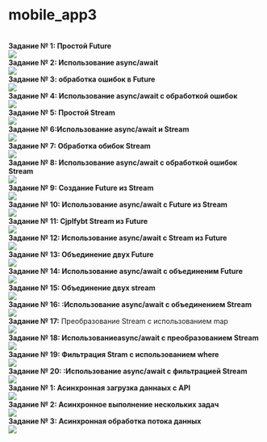 # mobile_app3
<br><strong>Задание № 1: Простой Future</strong></br>![](https://github.com/Derz65/mobile_app3/raw/main/screenshot/1.png)
<br><strong>Задание № 2: Использование async/await</strong></br>![](https://github.com/Derz65/mobile_app3/raw/main/screenshot/2.png)
<br><strong>Задание № 3: обработка ошибок в Future</strong></br>![](https://github.com/Derz65/mobile_app3/raw/main/screenshot/3.png)
<br><strong>Задание № 4: Использование async/await с обработкой ошибок </strong></br>![](https://github.com/Derz65/mobile_app3/raw/main/screenshot/4.png)
<br><strong>Задание № 5: Простой Stream</strong></br>![](https://github.com/Derz65/mobile_app3/raw/main/screenshot/5.png)
<br><strong>Задание № 6:Использование async/await и Stream </strong></br>![](https://github.com/Derz65/mobile_app3/raw/main/screenshot/6.png)
<br><strong>Задание № 7: Обработка обибок Stream</strong></br>![](https://github.com/Derz65/mobile_app3/raw/main/screenshot/7.png)
<br><strong>Задание № 8: Использование async/await с обработкой ошибок Stream </strong></br>![](https://github.com/Derz65/mobile_app3/raw/main/screenshot/8.png)
<br><strong>Задание № 9: Создание Future из Stream</strong></br>![](https://github.com/Derz65/mobile_app3/raw/main/screenshot/9.png)
<br><strong>Задание № 10: Использование async/await с Future из Stream </strong></br>![](https://github.com/Derz65/mobile_app3/raw/main/screenshot/10.png)
<br><strong>Задание № 11: Cjplfybt Stream из Future  </strong></br>![](https://github.com/Derz65/mobile_app3/raw/main/screenshot/11.png)
<br><strong>Задание № 12: Использование async/await с Stream из Future</strong></br>![](https://github.com/Derz65/mobile_app3/raw/main/screenshot/12.png)
<br><strong>Задание № 13: Объединение двух Future</strong></br>![](https://github.com/Derz65/mobile_app3/raw/main/screenshot/13.png)
<br><strong>Задание № 14: Использование async/await c объединеним Future</strong></br>![](https://github.com/Derz65/mobile_app3/raw/main/screenshot/14.png)
<br><strong>Задание № 15: Объединение двух stream</strong></br>![](https://github.com/Derz65/mobile_app3/raw/main/screenshot/15.png)
<br><strong>Задание № 16: :Использование async/await c объединением Stream</strong></br>![](https://github.com/Derz65/mobile_app3/raw/main/screenshot/16.png)
<br><strong>Задание № 17:</strong> Преобразование Stream с использованием map</br>![](https://github.com/Derz65/mobile_app3/raw/main/screenshot/17.png)
<br><strong>Задание № 18: Использованиеasync/await c преобразованием Stream</strong></br>![](https://github.com/Derz65/mobile_app3/raw/main/screenshot/18.png)
<br><strong>Задание № 19: Фильтрация Stram с использованием where</strong></br>![](https://github.com/Derz65/mobile_app3/raw/main/screenshot/19.png)
<br><strong>Задание № 20: :Использование async/await c фильтрацией Stream</strong></br>![](https://github.com/Derz65/mobile_app3/raw/main/screenshot/20.png)
<br><strong>Задание № 1: Асинхронная загрузка даннаых с API</strong></br><b>![](screenshot/1.1.png)</b> 
<br><strong>Задание № 2: Асинхронное выполнение нескольких задач</strong></br><b>![](https://github.com/Derz65/mobile_app3/raw/main/screenshot/Безназвания2_20241107083820.png)</b>
<br><strong>Задание № 3: Асинхронная обработка потока данных</strong></br>![](https://github.com/Derz65/mobile_app3/raw/main/screenshot/5.png) 
